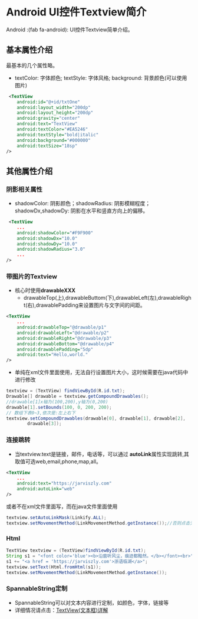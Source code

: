 # Android UI控件Textview简介


Android :(fab fa-android): UI控件Textview简单介绍。
<!--more-->

## 基本属性介绍
最基本的几个属性略。
- textColor: 字体颜色; textStyle: 字体风格; background: 背景颜色(可以使用图片)
```xml
 <TextView
    android:id="@+id/txtOne"
    android:layout_width="200dp"
    android:layout_height="200dp"
    android:gravity="center"
    android:text="TextView"
    android:textColor="#EA5246"
    android:textStyle="bold|italic"
    android:background="#000000"
    android:textSize="18sp" 
/>
```

## 其他属性介绍

### 阴影相关属性
- shadowColor: 阴影颜色；shadowRadius: 阴影模糊程度；shadowDx,shadowDy: 阴影在水平和竖直方向上的偏移。
```xml
 <TextView
    ...
    android:shadowColor="#F9F900"
    android:shadowDx="10.0"
    android:shadowDy="10.0"
    android:shadowRadius="3.0"
    ...
/>
```

### 带图片的Textview
- 核心时使用**drawableXXX**
  - drawableTop(上),drawableButtom(下),drawableLeft(左),drawableRight(右),drawablePadding来设置图片与文字间的间距。
```xml
<TextView  
    ... 
    android:drawableTop="@drawable/p1"  
    android:drawableLeft="@drawable/p2"  
    android:drawableRight="@drawable/p3"  
    android:drawableBottom="@drawable/p4"  
    android:drawablePadding="5dp"  
    android:text="Hello,world." 
/>  
```
- 单纯在xml文件里面使用，无法自行设置图片大小，这时候需要在java代码中进行修改
```java
textview = (TextView) findViewById(R.id.txt);  
Drawable[] drawable = textview.getCompoundDrawables();  
//drawable[1]x轴为(100,200),y轴为(0,200)
drawable[1].setBounds(100, 0, 200, 200);  
// 数组下表0~3,依次是:左上右下
textview.setCompoundDrawables(drawable[0], drawable[1], drawable[2],  
        drawable[3]); 
```

### 连接跳转
- 当textview.text是链接，邮件，电话等，可以通过 **autoLink**属性实现跳转,其取值可选web,email,phone,map,all。
```xml
<TextView  
    ...
    android:text="https://jarviszly.com"
    android:autoLink="web"
/>  
```
或者不在xml文件里面写，而在java文件里面使用
```java
textview.setAutoLinkMask(Linkify.ALL);
textview.setMovementMethod(LinkMovementMethod.getInstance());//否则点击无响应。
```
### Html

```java
TextView textview = (TextView)findViewById(R.id.txt);
String s1 = "<font color='blue'><b>沿窗听风尘，痕迹都黯然。</b></font><br>";
s1 += "<a href = 'https://jarviszly.com'>浙语临湖</a>";
textview.setText(Html.fromHtml(s1));
textview.setMovementMethod(LinkMovementMethod.getInstance());
```

### SpannableString定制
- SpannableString可以对文本内容进行定制，如颜色，字体，链接等
- 详细情况请点击：[TextView(文本框)详解](https://www.runoob.com/w3cnote/android-tutorial-textview.html)
